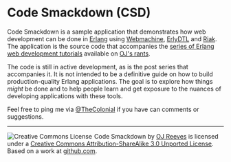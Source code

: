 Code Smackdown (CSD)
====================

Code Smackdown is a sample application that demonstrates how web development can be done in [Erlang][] using [Webmachine][], [ErlyDTL][] and [Riak][]. The application is the source code that accompanies the [series of Erlang web development tutorials][series] available on [OJ's rants][blog].

The code is still in active development, as is the post series that accompanies it. It is not intended to be a definitive guide on how to build production-quality Erlang applications. The goal is to explore how things _might_ be done and to help people learn and get exposure to the nuances of developing applications with these tools.

Feel free to ping me via [@TheColonial][tc] if you have can comments or suggestions.

---

<a rel="license" href="http://creativecommons.org/licenses/by-sa/3.0/"><img style="float:left;margin-right:5px;" alt="Creative Commons License" style="border-width:0" src="http://i.creativecommons.org/l/by-sa/3.0/88x31.png" /></a><span xmlns:dct="http://purl.org/dc/terms/" href="http://purl.org/dc/dcmitype/Text" property="dct:title" rel="dct:type">Code Smackdown</span> by <a xmlns:cc="http://creativecommons.org/ns#" href="http://buffered.io/series/web-development-with-erlang" property="cc:attributionName" rel="cc:attributionURL">OJ Reeves</a> is licensed under a <a rel="license" href="http://creativecommons.org/licenses/by-sa/3.0/">Creative Commons Attribution-ShareAlike 3.0 Unported License</a>. Based on a work at <a xmlns:dct="http://purl.org/dc/terms/" href="https://github.com/OJ/csd" rel="dct:source">github.com</a>.

[Erlang]: http://www.erlang.org/
[Webmachine]: http://webmachine.basho.com/
[ErlyDTL]: https://github.com/evanmiller/erlydtl
[Riak]: http://riak.basho.com/
[series]: http://buffered.io/series/web-development-with-erlang
[blog]: http://buffered.io
[tc]: http://twitter.com/TheColonial
